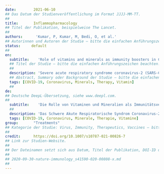 ```yaml
---
date:        2021-06-10
## Das Datum der Studienveröffentlichung im Format JJJJ-MM-TT.
##
title:       Inflammopharmacology
## Titel der Publikation, beispielweise The Lancet.
##
authors:      'Kumar, P, Kumar, M, Bedi, O, et al.'
## Autorinnen und Autoren der Studie – bitte die einfachen Anführungszeichen beachten!
status:     default
##
en:
  subtitle:    'Role of vitamins and minerals as immunity boosters in COVID-19'
  ## Titel der Studie – bitte die einfachen Anführungszeichen beachten!
  ##
  description: 'Severe acute respiratory syndrome coronavirus-2 (SARS-CoV-2) known as coronavirus disease (COVID-19), emerged in Wuhan, China, in December 2019. On March 11, 2020, it was declared a global pandemic. As the world grapples with COVID-19 and the paucity of clinically meaningful therapies, attention has been shifted to modalities that may aid in immune system strengthening. Taking into consideration that the COVID-19 infection strongly affects the immune system via multiple inflammatory responses, pharmaceutical companies are working to develop targeted drugs and vaccines against SARS-CoV-2 COVID-19. A balanced nutritional diet may play an essential role in maintaining general wellbeing by controlling chronic infectious diseases. A balanced diet including vitamin A, B, C, D, E, and K, and some micronutrients such as zinc, sodium, potassium, calcium, chloride, and phosphorus may be beneficial in various infectious diseases. This study aimed to discuss and present recent data regarding the role of vitamins and minerals in the treatment of COVID-19. A deficiency of these vitamins and minerals in the plasma concentration may lead to a reduction in the good performance of the immune system, which is one of the constituents that lead to a poor immune state. This is a narrative review concerning the features of the COVID-19 and data related to the usage of vitamins and minerals as preventive measures to decrease the morbidity and mortality rate in patients with COVID-19.'
  ## Abstract, Summary oder Background der Studie – bitte die einfachen Anführungszeichen beachten!
  tags: [COVID-19, Coronavirus, Minerals, Therapy, Vitamin]
  ##
de: 
## Deutsche DeepL-Übersetzung, siehe www.deepl.com.
##
  subtitle:    'Die Rolle von Vitaminen und Mineralien als Immunitätsverstärker in COVID-19'
  ##
  description: 'Das Schwere Akute Respiratorische Syndrom Coronavirus-2 (SARS-CoV-2), auch bekannt als Coronavirus-Krankheit (COVID-19), trat im Dezember 2019 in Wuhan, China, auf. Am 11. März 2020 wurde es zu einer globalen Pandemie erklärt. Während sich die Welt mit COVID-19 und dem Mangel an klinisch sinnvollen Therapien auseinandersetzt, hat sich die Aufmerksamkeit auf Modalitäten verlagert, die zur Stärkung des Immunsystems beitragen können. In Anbetracht der Tatsache, dass die COVID-19-Infektion das Immunsystem durch zahlreiche Entzündungsreaktionen stark beeinträchtigt, arbeiten Pharmaunternehmen an der Entwicklung gezielter Medikamente und Impfstoffe gegen SARS-CoV-2 COVID-19. Eine ausgewogene Ernährung kann eine wesentliche Rolle bei der Aufrechterhaltung des allgemeinen Wohlbefindens durch die Kontrolle chronischer Infektionskrankheiten spielen. Eine ausgewogene Ernährung mit Vitamin A, B, C, D, E und K sowie einigen Mikronährstoffen wie Zink, Natrium, Kalium, Kalzium, Chlorid und Phosphor kann bei verschiedenen Infektionskrankheiten von Vorteil sein. Ziel dieser Studie war, aktuelle Daten über die Rolle von Vitaminen und Mineralstoffen bei der Behandlung von COVID-19 zu erörtern und zu präsentieren. Ein Mangel an diesen Vitaminen und Mineralien in der Plasmakonzentration kann zu einer Verringerung der Leistungsfähigkeit des Immunsystems führen, was einer der Bestandteile ist, die zu einem schlechten Immunstatus führen. Dies ist ein Bericht über die Merkmale von COVID-19 und Daten über die Verwendung von Vitaminen und Mineralien als Präventivmaßnahmen zur Senkung der Morbiditäts- und Mortalitätsrate bei Patienten mit COVID-19.'
  tags: [COVID-19, Coronavirus, Minerale, Therapie, Vitamine]
group:       "Treatments"
## Kategorie der Studie: Virus, Immunity, Therapeutics, Vaccines – bitte die Anführungszeichen beachten!
##
credit:      https://doi.org/10.1007/s10787-021-00826-7
## Link zur Studien-Website.
##
## Der Dateinamen setzt sich aus Datum, Titel der Publikation, DOI-ID der Studie (nach dem letzten Slash) und der Dateiendung zusammen. Bitte den Unterstrich vor der DOI-ID beachten!
##
## 2020-09-30-nature-immunology_s41590-020-00808-x.md
##
---
```

<object data="{{ page.link }}" style='height:calc(100vh - 400px); width: 100%' type='application/pdf'></object>
